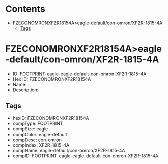 



Contents
========

* [FZECONOMRONXF2R18154A>eagle-default/con-omron/XF2R-1815-4A](#fzeconomronxf2r18154aeagle-defaultcon-omronxf2r-1815-4a)
	* [Tags](#tags)

# FZECONOMRONXF2R18154A>eagle-default/con-omron/XF2R-1815-4A

- ID: FOOTPRINT-eagle-eagle-default-con-omron-XF2R-1815-4A
- Hex ID: FZECONOMRONXF2R18154A
- Name: 
- Description: 

## Tags

- hexID: FZECONOMRONXF2R18154A
- oompType: FOOTPRINT
- oompSize: eagle
- oompColor: eagle-default
- oompDesc: con-omron
- oompIndex: XF2R-1815-4A
- oompName: eagle-default/con-omron/XF2R-1815-4A
- oompID: FOOTPRINT-eagle-eagle-default-con-omron-XF2R-1815-4A
